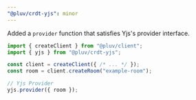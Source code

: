 ```yaml
---
"@pluv/crdt-yjs": minor
---
```


Added a `provider` function that satisfies Yjs's provider interface.

```ts
import { createClient } from "@pluv/client";
import { yjs } from "@pluv/crdt-yjs";

const client = createClient({ /* ... */ });
const room = client.createRoom("example-room");

// Yjs Provider
yjs.provider({ room });
```
